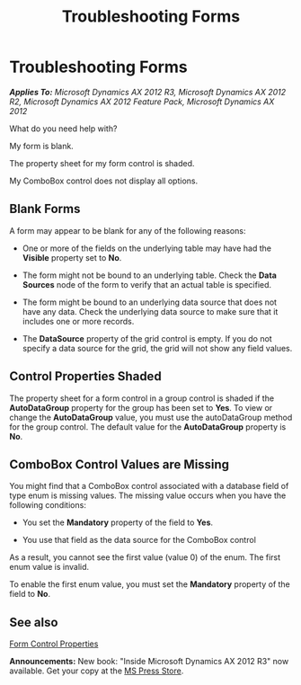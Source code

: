 ﻿---
title: Troubleshooting Forms
TOCTitle: Troubleshooting Forms
ms:assetid: f00d1566-956f-4490-86c2-bd3fa6a81b09
ms:mtpsurl: https://msdn.microsoft.com/en-us/library/Aa885747(v=AX.60)
ms:contentKeyID: 35253301
ms.date: 05/18/2015
mtps_version: v=AX.60
---

# Troubleshooting Forms 


_**Applies To:** Microsoft Dynamics AX 2012 R3, Microsoft Dynamics AX 2012 R2, Microsoft Dynamics AX 2012 Feature Pack, Microsoft Dynamics AX 2012_

What do you need help with?

My form is blank.

The property sheet for my form control is shaded.

My ComboBox control does not display all options.

## Blank Forms

A form may appear to be blank for any of the following reasons:

  - One or more of the fields on the underlying table may have had the **Visible** property set to **No**.

  - The form might not be bound to an underlying table. Check the **Data Sources** node of the form to verify that an actual table is specified.

  - The form might be bound to an underlying data source that does not have any data. Check the underlying data source to make sure that it includes one or more records.

  - The **DataSource** property of the grid control is empty. If you do not specify a data source for the grid, the grid will not show any field values.

## Control Properties Shaded

The property sheet for a form control in a group control is shaded if the **AutoDataGroup** property for the group has been set to **Yes**. To view or change the **AutoDataGroup** value, you must use the autoDataGroup method for the group control. The default value for the **AutoDataGroup** property is **No**.

## ComboBox Control Values are Missing

You might find that a ComboBox control associated with a database field of type enum is missing values. The missing value occurs when you have the following conditions:

  - You set the **Mandatory** property of the field to **Yes**.

  - You use that field as the data source for the ComboBox control

As a result, you cannot see the first value (value 0) of the enum. The first enum value is invalid.

To enable the first enum value, you must set the **Mandatory** property of the field to **No**.

## See also

[Form Control Properties](form-control-properties.md)

  
**Announcements:** New book: "Inside Microsoft Dynamics AX 2012 R3" now available. Get your copy at the [MS Press Store](https://www.microsoftpressstore.com/store/inside-microsoft-dynamics-ax-2012-r3-9780735685109).

